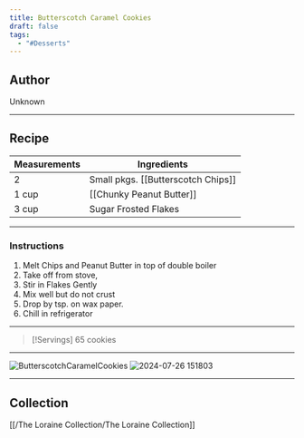 ```yaml
---
title: Butterscotch Caramel Cookies
draft: false
tags:
  - "#Desserts"
---
```

## Author
Unknown
___
## Recipe

| Measurements | Ingredients                        |
| :----------- | ---------------------------------- |
| 2            | Small pkgs. [[Butterscotch Chips]] |
| 1 cup        | [[Chunky Peanut Butter]]           |
| 3 cup        | Sugar Frosted Flakes               |
___
### Instructions
1. Melt Chips and Peanut Butter in top of double boiler
2. Take off from stove,
3. Stir in Flakes Gently
4. Mix well but do not crust
5. Drop by tsp. on wax paper.
6. Chill in refrigerator
___
>[!Servings]
>65 cookies

___
![ButterscotchCaramelCookies](/The%20Loraine%20Collection/Desserts/Assets/ButterscotchCaramelCookies.jpg)
![2024-07-26 151803](/The%20Loraine%20Collection/Desserts/Assets/2024-07-26_151803.jpg)
___
## Collection
[[/The Loraine Collection/The Loraine Collection]]